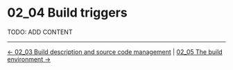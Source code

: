 # 02_04 Build triggers
TODO: ADD CONTENT


<!-- FooterStart -->
---
[← 02_03 Build description and source code management](../02_03_build_description_source_code_management/README.md) | [02_05 The build environment →](../02_05_the_build_environment/README.md)
<!-- FooterEnd -->
